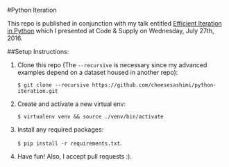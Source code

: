 #Python Iteration

This repo is published in conjunction with my talk entitled
[Efficient Iteration in Python](https://docs.google.com/presentation/d/1bC1IUY3BQcWHzRVblpmSBjYpHkcdhT9EUkcxNo2UUgY/edit?usp=sharing) which I presented
at Code & Supply on Wednesday, July 27th, 2016.

##Setup Instructions:
1. Clone this repo (The `--recursive` is necessary since my advanced examples depend on a dataset housed in another repo):
   
   `$ git clone --recursive https://github.com/cheesesashimi/python-iteration.git`
   
2. Create and activate a new virtual env:

   `$ virtualenv venv && source ./venv/bin/activate`

3. Install any required packages:
   
   `$ pip install -r requirements.txt`.

4. Have fun! Also, I accept pull requests :).